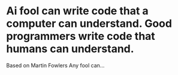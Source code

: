 # Ai fool can write code that a computer can understand. Good programmers write code that humans can understand.

Based on Martin Fowlers Any fool can...

<!--

mkdocs serve

-->
